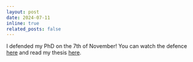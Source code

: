 ```yaml
---
layout: post
date: 2024-07-11
inline: true
related_posts: false
---
```


I defended my PhD on the 7th of November! You can watch the defence [here](https://www.youtube.com/watch?v=09nasLn6jFM) and read my thesis [here](https://cris.maastrichtuniversity.nl/en/publications/decoding-digital-influence-computational-insights-into-monetisati).